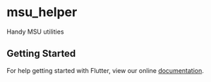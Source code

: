 # msu_helper

Handy MSU utilities

## Getting Started

For help getting started with Flutter, view our online
[documentation](http://flutter.io/).
